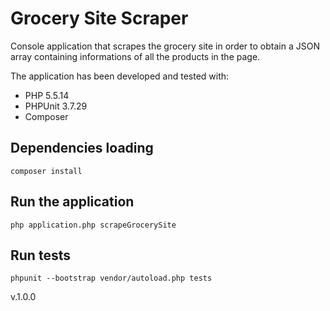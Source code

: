 # Grocery Site Scraper

Console application that scrapes the grocery site in order to obtain a JSON array containing informations of all the products in the page.

The application has been developed and tested with:

* PHP 5.5.14
* PHPUnit 3.7.29
* Composer

## Dependencies loading

`composer install`

## Run the application

`php application.php scrapeGrocerySite`

## Run tests

`phpunit --bootstrap vendor/autoload.php tests`

v.1.0.0
